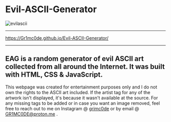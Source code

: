 # Evil-ASCII-Generator
![evilascii](https://user-images.githubusercontent.com/98539476/173196848-39b7097b-fb2c-4cbb-9885-a15c09a37efb.png)
***
https://Gr1mc0de.github.io/Evil-ASCII-Generator/
***
EAG is a random generator of evil ASCII art collected from all around the Internet. It was built with HTML, CSS & JavaScript.
---
This webpage was created for entertainment purposes only and I do not own the rights to the ASCII art included.
If the artist tag for any of the artwork isn't displayed, it's because it wasn't available at the source. 
For any missing tags to be added or in case you want an image removed, feel free to reach out to me on Instagram @ [grimc0de](https://www.instagram.com/grimc0de/) or by email @ GR1MC0DE@proton.me .
